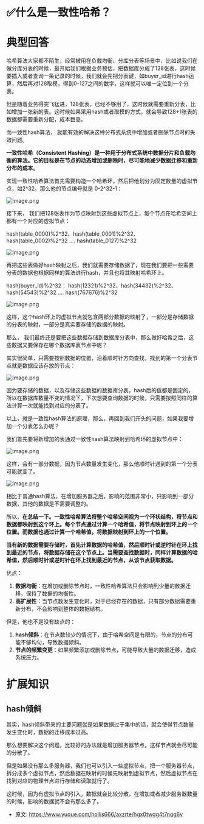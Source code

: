 # ✅什么是一致性哈希？
<!--page header-->

<a name="bSS6G"></a>
# 典型回答
哈希算法大家都不陌生，经常被用在负载均衡、分库分表等场景中，比如说我们在做分库分表的时候，最开始我们根据业务预估，把数据库分成了128张表，这时候要插入或者查询一条记录的时候，我们就会先把分表键，如buyer_id进行hash运算，然后再对128取模，得到0-127之间的数字，这样就可以唯一定位到一个分表。

但是随着业务得突飞猛进，128张表，已经不够用了，这时候就需要重新分表，比如增加一张新的表。这时候如果采用hash或者取模的方式，就会导致128+1张表的数据都需要重新分配，成本巨高。

而一致性hash算法， 就能有效的解决这种分布式系统中增加或者删除节点时的失效问题。

**一致性哈希（Consistent Hashing）是一种用于分布式系统中数据分片和负载均衡的算法。它的目标是在节点的动态增加或删除时，尽可能地减少数据迁移和重新分布的成本。**

实现一致性哈希算法首先需要构造一个哈希环，然后把他划分为固定数量的虚拟节点，如2^32。那么他的节点编号就是 0-2^32-1：

![image.png](./img/UaD9IuJRNBdTZo1V/1690098084933-99c0b0f3-d884-4085-8185-ff223e34396f-756731.png)

接下来， 我们把128张表作为节点映射到这些虚拟节点上，每个节点在哈希空间上都有一个对应的虚拟节点：

hash(table_0000)%2^32、hash(table_0001)%2^32、hash(table_0002)%2^32 .... hash(table_0127)%2^32

![image.png](./img/UaD9IuJRNBdTZo1V/1690098355931-a7fbefda-fcae-48f9-ada8-6311f90df85d-040727.png)

再把这些表做好hash映射之后，我们就需要存储数据了，现在我们要把一些需要分表的数据也根据同样的算法进行hash，并且也将其映射哈希环上。

hash(buyer_id)%2^32：
hash(12321)%2^32、hash(34432)%2^32、hash(54543)%2^32 .... hash(767676)%2^32

![image.png](./img/UaD9IuJRNBdTZo1V/1690099178821-cd8ad4e5-9ca9-4904-8665-f6e9c608acb6-698756.png)

这样，这个hash环上的虚拟节点就包含两部分数据的映射了，一部分是存储数据的分表的映射，一部分是真实要存储的数据的映射。

那么， 我们最终还是要把这些数据存储到数据库分表中，那么做好哈希之后，这些数据又要保存在哪个数据库表节点中呢？

其实很简单，只需要按照数据的位置，沿着顺时针方向查找，找到的第一个分表节点就是数据应该存放的节点：

![image.png](./img/UaD9IuJRNBdTZo1V/1690099212024-9ac0a5b0-974b-4307-b78a-f7545257c0c5-101440.png)

因为要存储的数据，以及存储这些数据的数据库分表，hash后的值都是固定的，所以在数据库数量不变的情况下，下次想要查询数据的时候，只需要按照同样的算法计算一次就能找到对应的分表了。

以上，就是一致性hash算法的原理，那么，再回到我们开头的问题，如果我要增加一个分表怎么办呢？

我们首先要将新增加的表通过一致性hash算法映射到哈希环的虚拟节点中：

![image.png](./img/UaD9IuJRNBdTZo1V/1690099259966-9dbb75de-fa74-4365-86bb-7bf19fead4b8-874788.png)

这样，会有一部分数据，因为节点数量发生变化，那么他顺时针遇到的第一个分表可能就变了。

![image.png](./img/UaD9IuJRNBdTZo1V/1690099325961-ac1ac0eb-4d84-49da-a94e-517c44cbb189-145404.png)

相比于普通hash算法，在增加服务器之后，影响的范围非常小，只影响到一部分数据，其他的数据是不需要调整的。


所以，**在总结一下。一致性哈希算法将整个哈希空间视为一个环状结构，将节点和数据都映射到这个环上。每个节点通过计算一个哈希值，将节点映射到环上的一个位置。而数据也通过计算一个哈希值，将数据映射到环上的一个位置。**

**当有新的数据需要存储时，首先计算数据的哈希值，然后顺时针或逆时针在环上找到最近的节点，将数据存储在这个节点上。当需要查找数据时，同样计算数据的哈希值，然后顺时针或逆时针在环上找到最近的节点，从该节点获取数据。**

优点：

1. **数据均衡**：在增加或删除节点时，一致性哈希算法只会影响到少量的数据迁移，保持了数据的均衡性。
2. **高扩展性**：当节点数发生变化时，对于已经存在的数据，只有部分数据需要重新分布，不会影响到整体的数据结构。

但是，他也不是没有缺点的：

1. **hash倾斜**：在节点数较少的情况下，由于哈希空间是有限的，节点的分布可能不够均匀，导致数据倾斜。
2. **节点的频繁变更**：如果频繁添加或删除节点，可能导致大量的数据迁移，造成系统压力。

<a name="CHxBd"></a>
# 扩展知识
<a name="MAC65"></a>
## hash倾斜

其实，hash倾斜带来的主要问题就是如果数据过于集中的话，就会使得节点数量发生变化时，数据的迁移成本过高。

那么想要解决这个问题，比较好的办法就是增加服务器节点，这样节点就会尽可能的分散了。

但是如果没有那么多服务器，我们也可以引入一些虚拟节点，把一个服务器节点，拆分成多个虚拟节点，然后数据在映射的时候先映射到虚拟节点，然后虚拟节点在找到对应的物理节点进行存储和读取就行了。

这时候，因为有虚拟节点的引入，数据就会比较分散，在增加或者减少服务器数量的时候，影响的数据就不会有那么多了。





<!--page footer-->
- 原文: <https://www.yuque.com/hollis666/axzrte/hgx0twgg4t7nqg6v>